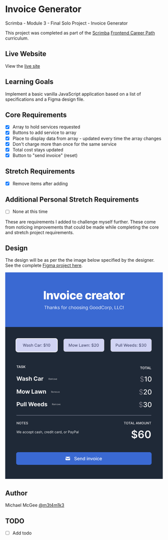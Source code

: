 # Invoice Generator

Scrimba - Module 3 - Final Solo Project - Invoice Generator

This project was completed as part of the [Scrimba](https://scrimba.com/) [Frontend Career Path](https://scrimba.com/learn/frontend/) curriculum.

## Live Website

View the [live site](m3t4m1k3.github.io/invoice-generator/)

## Learning Goals

Implement a basic vanilla JavaScript application based on a list of specifications and a Figma design file.

## Core Requirements

- [x] Array to hold services requested
- [x] Buttons to add service to array
- [x] Place to display data from array - updated every time the array changes
- [x] Don't charge more than once for the same service
- [x] Total cost stays updated
- [x] Button to "send invoice" (reset)

## Stretch Requirements

- [x] Remove items after adding

## Additional Personal Stretch Requirements

- [ ] None at this time

These are requirements I added to challenge myself further. These come from noticing improvements that could be made while completing the core and stretch project requirements.

## Design

The design will be as per the the image below specified by the designer. See the complete [Figma project here](https://www.figma.com/file/roUn8DT7zHTI9tcL2JXNZG/Invoice-Generator?node-id=0%3A1).

![alt](./images/design.png)

## Author

Michael McGee [@m3t4m1k3](https://github.com/m3t4m1k3)

## TODO

- [ ] Add todo
